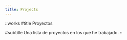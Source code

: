 ```yaml
---
title: Projects
---
```


::works
#title
Proyectos

#subtitle
Una lista de proyectos en los que he trabajado.
::
